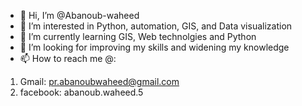 - 👋 Hi, I’m @Abanoub-waheed
- 👀 I’m interested in Python, automation, GIS, and Data visualization
- 🌱 I’m currently learning GIS, Web technolgies and Python 
- 💞️ I’m looking for improving my skills and widening my knowledge
- 📫 How to reach me @:
1. Gmail: pr.abanoubwaheed@gmail.com
2. facebook: abanoub.waheed.5

<!---
Abanoub-waheed/Abanoub-waheed is a ✨ special ✨ repository because its `README.md` (this file) appears on your GitHub profile.
You can click the Preview link to take a look at your changes.
--->
